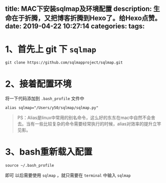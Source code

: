 title: MAC下安装sqlmap及环境配置
description: 生命在于折腾，又把博客折腾到Hexo了。给Hexo点赞。
date: 2019-04-22 10:27:14
categories:
tags:
---
# 1、首先上 git 下 `sqlmap`

```
git clone https://github.com/sqlmapproject/sqlmap.git
```

# 2、接着配置环境

将一下代码添加到 `.bash_profile` 文件中

```
alias sqlmap="/Users/y50/sqlmap/sqlmap.py"
```

> PS：Alias是linux中常用的别名命令，这么好的东东在mac中自然不会舍去。当有一些比较复杂的命令需要经常执行的时候，alias对效率的提升立竿见影。

# 3、bash重新载入配置

```
source ~/.bash_profile
```
即可
以后需要使用 `sqlmap` ，就只需要在 `terminal` 中输入 `sqlmap`